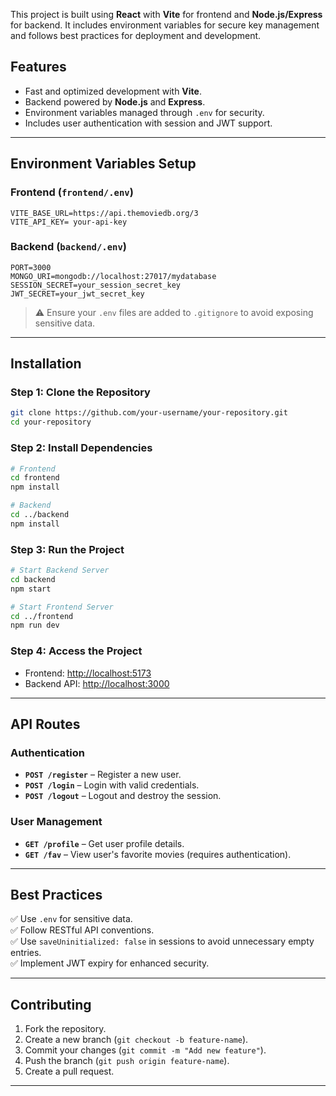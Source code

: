 
This project is built using **React** with **Vite** for frontend and **Node.js/Express** for backend. It includes environment variables for secure key management and follows best practices for deployment and development.

## Features
- Fast and optimized development with **Vite**.
- Backend powered by **Node.js** and **Express**.
- Environment variables managed through `.env` for security.
- Includes user authentication with session and JWT support.


---

## Environment Variables Setup

### **Frontend (`frontend/.env`)**
```env
VITE_BASE_URL=https://api.themoviedb.org/3
VITE_API_KEY= your-api-key
```

### **Backend (`backend/.env`)**
```env
PORT=3000
MONGO_URI=mongodb://localhost:27017/mydatabase
SESSION_SECRET=your_session_secret_key
JWT_SECRET=your_jwt_secret_key
```

> ⚠️ Ensure your `.env` files are added to `.gitignore` to avoid exposing sensitive data.

---

## Installation

### Step 1: Clone the Repository
```bash
git clone https://github.com/your-username/your-repository.git
cd your-repository
```

### Step 2: Install Dependencies
```bash
# Frontend
cd frontend
npm install

# Backend
cd ../backend
npm install
```

### Step 3: Run the Project
```bash
# Start Backend Server
cd backend
npm start

# Start Frontend Server
cd ../frontend
npm run dev
```

### Step 4: Access the Project
- Frontend: [http://localhost:5173](http://localhost:5173)
- Backend API: [http://localhost:3000](http://localhost:3000)

---

## API Routes
### Authentication
- **`POST /register`** – Register a new user.
- **`POST /login`** – Login with valid credentials.
- **`POST /logout`** – Logout and destroy the session.

### User Management
- **`GET /profile`** – Get user profile details.
- **`GET /fav`** – View user's favorite movies (requires authentication).

---

## Best Practices
✅ Use `.env` for sensitive data.  
✅ Follow RESTful API conventions.  
✅ Use `saveUninitialized: false` in sessions to avoid unnecessary empty entries.  
✅ Implement JWT expiry for enhanced security.  

---

## Contributing
1. Fork the repository.
2. Create a new branch (`git checkout -b feature-name`).
3. Commit your changes (`git commit -m "Add new feature"`).
4. Push the branch (`git push origin feature-name`).
5. Create a pull request.

---



